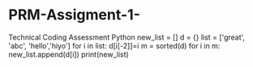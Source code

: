 # PRM-Assigment-1-
Technical Coding Assessment Python
new_list = []
d = {}
list = ['great', 'abc', 'hello','hiyo']
for i in list:
    d[i[-2]]=i
m = sorted(d)
for i in m:
    new_list.append(d[i])
print(new_list)
